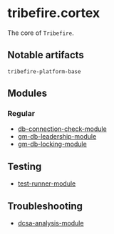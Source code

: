 # tribefire.cortex

The core of `Tribefire`.

## Notable artifacts

`tribefire-platform-base`

## Modules

### Regular

* [db-connection-check-module](db-connection-check-module/readme.md)
* [gm-db-leadership-module](gm-db-leadership-module/readme.md)
* [gm-db-locking-module](gm-db-locking-module/readme.md)

## Testing

* [test-runner-module](test-runner-module/readme.md)

## Troubleshooting

* [dcsa-analysis-module](dcsa-analysis-module/readme.md)

